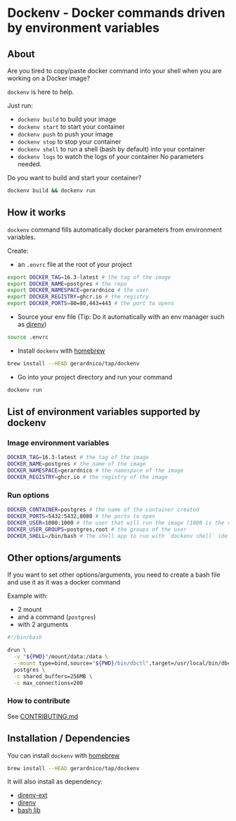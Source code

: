 # Dockenv - Docker commands driven by environment variables


## About

Are you tired to copy/paste docker command into your shell when
you are working on a Docker image?

`dockenv` is here to help.

Just run:
  * `dockenv build` to build your image
  * `dockenv start` to start your container
  * `dockenv push` to push your image
  * `dockenv stop` to stop your container
  * `dockenv shell` to run a shell (bash by default) into your container
  * `dockenv logs` to watch the logs of your container
No parameters needed.

Do you want to build and start your container?
```bash
dockenv build && dockenv run
```

## How it works

`dockenv` command fills automatically docker parameters from environment variables.

Create:
* an `.envrc` file at the root of your project
```bash
export DOCKER_TAG=16.3-latest # the tag of the image
export DOCKER_NAME=postgres # the repo
export DOCKER_NAMESPACE=gerardnico # the user
export DOCKER_REGISTRY=ghcr.io # the registry
export DOCKER_PORTS=80=80,443=443 # the port to opens
```
* Source your env file (Tip: Do it automatically with an env manager such as [direnv](https://direnv.net/))
```bash
source .envrc
```
* Install `dockenv` with [homebrew](https://brew.sh/)
```bash
brew install --HEAD gerardnico/tap/dockenv
```
* Go into your project directory and run your command
```bash
dockenv run
```


## List of environment variables supported by dockenv


### Image environment variables

```bash
DOCKER_TAG=16.3-latest # the tag of the image
DOCKER_NAME=postgres # the name of the image
DOCKER_NAMESPACE=gerardnico # the namespace of the image
DOCKER_REGISTRY=ghcr.io # the registry of the image
```


### Run options

```bash
DOCKER_CONTAINER=postgres # the name of the container created
DOCKER_PORTS=5432:5432,8080 # the ports to open
DOCKER_USER=1000:1000 # the user that will run the image (1000 is the value for a WSL user)
DOCKER_USER_GROUPS=postgres,root # the groups of the user
DOCKER_SHELL=/bin/bash # The shell app to run with `dockenv shell` (default to bash)
```

## Other options/arguments

If you want to set other options/arguments, you need 
to create a bash file and use it as it was a docker command

Example with:
* 2 mount
* and a command (`postgres`)
* with 2 arguments
```bash
#!/bin/bash

drun \
  -v "${PWD}"/mount/data:/data \
  --mount type=bind,source="${PWD}/bin/dbctl",target=/usr/local/bin/dbctl \
  postgres \
  -c shared_buffers=256MB \
  -c max_connections=200
```

### How to contribute

See [CONTRIBUTING.md](.github/CONTRIBUTING.md)

## Installation / Dependencies

You can install `dockenv` with [homebrew](https://brew.sh/)
```bash
brew install --HEAD gerardnico/tap/dockenv
```

It will also install as dependency:
* [direnv-ext](https://github.com/gerardnico/direnv-ext)
* [direnv](https://direnv.net/)
* [bash lib](https://github.com/gerardnico/bash-lib)


